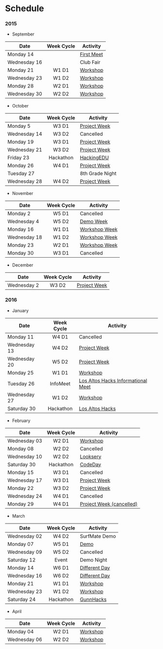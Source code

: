 # Schedule

### 2015
- September

| Date         | Week Cycle | Activity                                  |
|--------------|:----------:|-------------------------------------------|
| Monday 14    |            | [First Meet](meetings/2015_9_14_Meeting_I.pdf)|
| Wednesday 16 |            | Club Fair                                 |
| Monday 21    | W1 D1      | [Workshop](meetings/2015_9_21_Meeting_II.pdf)|
| Wednesday 23 | W1 D2      | [Workshop](meetings/2015_9_23_Meeting_III.pdf)|
| Monday 28    | W2 D1      | [Workshop](meetings/2015_9_28_Meeting_IV.pdf)|
| Wednesday 30 | W2 D2      | [Workshop](meetings/2015_9_30_Meeting_V.pdf)|

- October

| Date         | Week Cycle | Activity                                       |
|--------------|:----------:|------------------------------------------------|
| Monday 5     | W3 D1      | [Project Week](meetings/2015_10_05_Meeting_VI.pdf)|
| Wednesday 14 | W3 D2      | Cancelled                                      |
| Monday 19    | W3 D1      | [Project Week](meetings/2015_10_19_Meeting_VII.pdf)|
| Wednesday 21 | W3 D2      | [Project Week](meetings/2015_10_21_Meeting_VIII.pdf)|
| Friday 23    | Hackathon  | [HackingEDU](hackingedu.co)                    |
| Monday 26    | W4 D1      | [Project Week](meetings/2015_10_26_Meeting_IX.pdf)|
| Tuesday 27   |            | 8th Grade Night                                |
| Wednesday 28 | W4 D2      | [Project Week](meetings/2015_10_28_Meeting_X.pdf)|

- November

| Date         | Week Cycle | Activity                                       |
|--------------|:----------:|------------------------------------------------|
| Monday 2     | W5 D1      | Cancelled                                      |
| Wednesday 4  | W5 D2      | [Demo Week](meetings/2015_11_04_Meeting_XI.pdf)     |
| Monday 16    | W1 D1      | [Workshop Week](meetings/2015_11_16_Meeting_XII.pdf)|
| Wednesday 18 | W1 D2      | [Workshop Week](meetings/2015_11_18_Meeting_XIII.pdf)|
| Monday 23    | W2 D1      | [Workshop Week](meetings/2015_11_23_Meeting_XIV.pdf)|
| Monday 30    | W3 D1      | Cancelled                                      |

- December

| Date         | Week Cycle | Activity                                       |
|--------------|:----------:|------------------------------------------------|
| Wednesday 2  | W3 D2      | [Project Week](meetings/2015_12_02_Meeting_XV.pdf)|

### 2016

- January

| Date         | Week Cycle | Activity                                       |
|--------------|:----------:|------------------------------------------------|
| Monday 11    | W4 D1      | Cancelled                                      |
| Wednesday 13 | W4 D2      | [Project Week](meetings/2016_01_13_Meeting_XVI.pdf)|
| Wednesday 20 | W5 D2      | [Project Week](meetings/2016_01_20_Meeting_XVII.pdf)|
| Monday 25    | W1 D1      | [Workshop](meetings/2016_01_25_Meeting_XVIII.pdf)|
| Tuesday 26   | InfoMeet   | [Los Altos Hacks Informational Meet](meetings/2016_01_26_Los_Altos_Hacks.pdf)|
| Wednesday 27 | W1 D2      | [Workshop](meetings/2016_01_27_Meeting_XIX.pdf)|
| Saturday 30  | Hackathon  | [Los Altos Hacks](http://losaltoshacks.com)    |

- February

| Date         | Week Cycle | Activity                                       |
|--------------|:----------:|------------------------------------------------|
| Wednesday 03 | W2 D1      | [Workshop](meetings/2016_02_03_Meeting_XX.pdf) |
| Monday 08    | W2 D2      | Cancelled                                      |
| Wednesday 10 | W2 D2      | [Looksery](meetings/2016_02_08_Meeting_XXI.pdf)|
| Saturday 30  | Hackathon  | [CodeDay](http://codeday.com)                  |  
| Monday 15    | W3 D1      | Cancelled                                      |
| Wednesday 17 | W3 D1      | [Project Week](meetings/2016_02_17_Meeting_XXII.pdf)|
| Monday 22    | W3 D2      | [Project Week](meetings/2016_02_22_Meeting_XXIII.pdf)|       
| Wednesday 24 | W4 D1      | Cancelled                                      |
| Monday 29    | W4 D1      | [Project Week (cancelled)](meetings/2016_02_29_Meeting_XXIV.pdf)|

- March

| Date         | Week Cycle | Activity                                       |
|--------------|:----------:|------------------------------------------------|
| Wednesday 02 | W4 D2      | SurfMate Demo                                  |
| Monday 07    | W5 D1      | [Demo](meetings/2016_03_07_Meeting_XXV.pdf)    |
| Wednesday 09 | W5 D2      | Cancelled                                      |
| Saturday 12  | Event      | Demo Night                                     |
| Monday 14    | W6 D1      | [Different Day](meetings/2016_03_14_Meeting_XXVI.pdf)|
| Wednesday 16 | W6 D2      | [Different Day](meetings/2016_03_16_Meeting_XXVII.pdf)|
| Monday 21    | W1 D1      | [Workshop](meetings/2016_03_21_Meeting_XXVIII.pdf)|
| Wednesday 23 | W1 D2      | [Workshop](meetings/2016_03_23_Meeting_XXVIV.pdf)|
| Saturday 24  | Hackathon  | [GunnHacks](http://gunnhacks.com)              |

- April

| Date         | Week Cycle | Activity                                       |
|--------------|:----------:|------------------------------------------------|
| Monday 04    | W2 D1      | [Workshop](meetings/2016_04_04_Meeting_XXX)    |
| Wednesday 06 | W2 D2      | [Workshop](meetings/2016_04_06_Meeting_XXXI)   |
